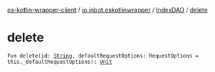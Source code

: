 [es-kotlin-wrapper-client](../../index.md) / [io.inbot.eskotlinwrapper](../index.md) / [IndexDAO](index.md) / [delete](./delete.md)

# delete

`fun delete(id: `[`String`](https://kotlinlang.org/api/latest/jvm/stdlib/kotlin/-string/index.html)`, defaultRequestOptions: RequestOptions = this._defaultRequestOptions): `[`Unit`](https://kotlinlang.org/api/latest/jvm/stdlib/kotlin/-unit/index.html)